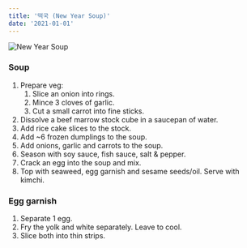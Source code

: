 ```yaml
---
title: '떡국 (New Year Soup)'
date: '2021-01-01'
---
```


![New Year Soup](/images/food/new-year-soup.jpg)

### Soup

1. Prepare veg:
    1. Slice an onion into rings.
    2. Mince 3 cloves of garlic.
    3. Cut a small carrot into fine sticks.
2. Dissolve a beef marrow stock cube in a saucepan of water.
3. Add rice cake slices to the stock.
4. Add ~6 frozen dumplings to the soup.
5. Add onions, garlic and carrots to the soup.
6. Season with soy sauce, fish sauce, salt & pepper.
7. Crack an egg into the soup and mix.
8. Top with seaweed, egg garnish and sesame seeds/oil. Serve with kimchi.

### Egg garnish

1. Separate 1 egg.
2. Fry the yolk and white separately. Leave to cool.
3. Slice both into thin strips.
